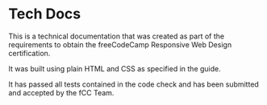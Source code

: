 # Tech Docs

This is a technical documentation that was created as part of the requirements to obtain the freeCodeCamp Responsive Web Design certification.

It was built using plain HTML and CSS as specified in the guide.

It has passed all tests contained in the code check and has been submitted and accepted by the fCC Team.
